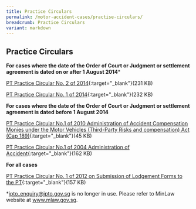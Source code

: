 ```yaml
---
title: Practice Circulars
permalink: /motor-accident-cases/practise-circulars/
breadcrumb: Practice Circulars
variant: markdown
---
```

Practice Circulars
---

**For cases where the date of the Order of Court or Judgment or settlement agreement is dated on or after 1 August 2014***<br>

[PT Practice Circular No. 2 of 2014](/files/PTCircular2of2014MA.pdf){:target="_blank"}(231 KB)

[PT Practice Circular No. 1 of 2014](/files/PTCircular1of2014MA.pdf){:target="_blank"}(232 KB)

**For cases where the date of the Order of Court or Judgment or settlement agreement is dated before 1 August 2014**<br>

[PT Practice Circular No.1 of 2010 Administration of Accident Compensation Monies under the Motor Vehicles (Third-Party Risks and compensation) Act (Cap 189)](/files/ptpracticecircularno1_2010.pdf){:target="_blank"}(45 KB)

[PT Practice Circular No.1 of 2004 Administration of Accident](/files/PracticeCircular1of2004NEW.pdf){:target="_blank"}(162 KB)

**For all cases**<br>

[PT Practice Circular No. 1 of 2012 on Submission of Lodgement Forms to the PT](/files/ptpracticecircularno1_2012.pdf){:target="_blank"}(157 KB)

*ipto_enquiry@ipto.gov.sg is no longer in use. Please refer to MinLaw website at www.mlaw.gov.sg.